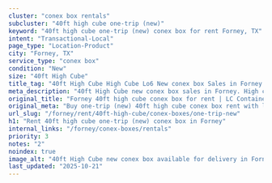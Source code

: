 ```yaml
---
cluster: "conex box rentals"
subcluster: "40ft high cube one-trip (new)"
keyword: "40ft high cube one-trip (new) conex box for rent Forney, TX"
intent: "Transactional-Local"
page_type: "Location-Product"
city: "Forney, TX"
service_type: "conex box"
condition: "New"
size: "40ft High Cube"
title_tag: "40ft High Cube High Cube Lo6 New conex box Sales in Forney | LC Container"
meta_description: "40ft High Cube new conex box sales in Forney. High cube containers with extra height. Fast delivery, competitive pricing. Serving conex boxes area. Quote ID: YIN. Call (214) 524-4168 for your free quote today."
original_title: "Forney 40ft high cube conex box for rent | LC Container"
original_meta: "Buy one-trip (new) 40ft high cube conex box rent with local delivery in Forney, TX. LC Container — local Since 2003. Request a fast quote today."
url_slug: "/forney/rent/40ft-high-cube/conex-boxes/one-trip-new"
h1: "Rent 40ft high cube one-trip (new) conex box in Forney"
internal_links: "/forney/conex-boxes/rentals"
priority: 3
notes: "2"
noindex: true
image_alt: "40ft High Cube new conex box available for delivery in Forney"
last_updated: "2025-10-21"
---
```


<!-- TODO: Add unique city/inventory copy, images, and internal links here. -->
